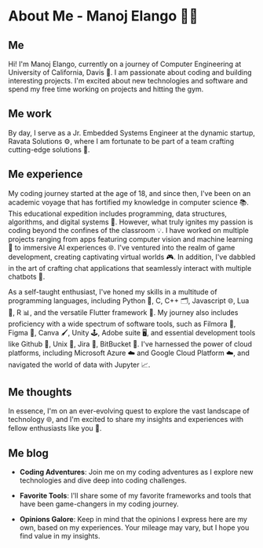 
# About Me - Manoj Elango 👨‍💻

## Me

Hi! I'm Manoj Elango, currently on a journey of Computer Engineering at University of California, Davis 🚀. I am passionate about coding and building interesting projects. I'm excited about new technologies and software and spend my free time working on projects and hitting the gym. 

## Me work

By day, I serve as a Jr. Embedded Systems Engineer at the dynamic startup, Ravata Solutions ⚙️, where I am fortunate to be part of a team crafting cutting-edge solutions 🔧.

## Me experience 

My coding journey started at the age of 18, and since then, I've been on an academic voyage that has fortified my knowledge in computer science 📚. This educational expedition includes programming, data structures, algorithms, and digital systems 🧠. However, what truly ignites my passion is coding beyond the confines of the classroom 💡. I have worked on multiple projects ranging from apps featuring computer vision and machine learning 🤖 to immersive AI experiences 🌐. I've ventured into the realm of game development, creating captivating virtual worlds 🎮. In addition, I've dabbled in the art of crafting chat applications that seamlessly interact with multiple chatbots 💬.

As a self-taught enthusiast, I've honed my skills in a multitude of programming languages, including Python 🐍, C, C++ 🗂️, Javascript 🌐, Lua 🌙, R 📊, and the versatile Flutter framework 📱. My journey also includes proficiency with a wide spectrum of software tools, such as Filmora 🎥, Figma 🎨, Canva 🖌️, Unity 🕹️, Adobe suite 🖥️, and essential development tools like Github 🐙, Unix 🐚, Jira 📝, BitBucket 🔗. I've harnessed the power of cloud platforms, including Microsoft Azure ☁️ and Google Cloud Platform ☁️, and navigated the world of data with Jupyter 📈.

## Me thoughts

In essence, I'm on an ever-evolving quest to explore the vast landscape of technology 🌐, and I'm excited to share my insights and experiences with fellow enthusiasts like you 🤝.

## Me blog

- **Coding Adventures**: Join me on my coding adventures as I explore new technologies and dive deep into coding challenges.

- **Favorite Tools**: I'll share some of my favorite frameworks and tools that have been game-changers in my coding journey.

- **Opinions Galore**: Keep in mind that the opinions I express here are my own, based on my experiences. Your mileage may vary, but I hope you find value in my insights.

